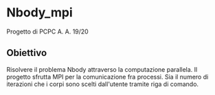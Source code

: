 # Nbody_mpi
Progetto di PCPC A. A. 19/20
## Obiettivo
Risolvere il problema Nbody attraverso la computazione parallela. Il progetto sfrutta MPI per la comunicazione fra processi.
Sia il numero di iterazioni che i corpi sono scelti dall'utente tramite riga di comando.
